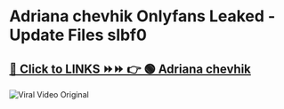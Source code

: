 
 # Adriana chevhik Onlyfans Leaked - Update Files slbf0

## <h2><a href="https://clipsfans.com/Adriana_chevhik&ref=git">🔗 Click to LINKS ⏩⏩ 👉 🟢 Adriana chevhik </a></h2>

<a href="https://clipsfans.com/Adriana_chevhik&ref=git" rel="nofollow" data-target="animated-image.originalLink"><img src="https://i.ibb.co.com/xMMVF88/686577567.gif" alt="Viral Video Original" style="max-width: 100%; display: inline-block;" data-target="animated-image.originalImage"></a>

